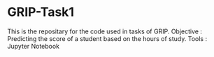 # GRIP-Task1
This is the repositary for the code used in tasks of GRIP.
Objective : Predicting the score of a student based on the hours of study.
Tools : Jupyter Notebook
